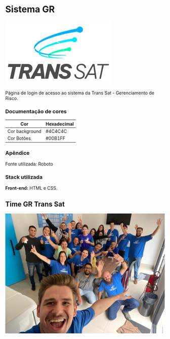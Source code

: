 
# Sistema GR

![Logo Gr Trans Sat](https://raw.githubusercontent.com/HugoHendrix/sistemagr/4cd6d221c6b6784064f7ef0a1c37d4938583730d/assets/imagens/logo-trans-sat-form.svg)

Página de login de acesso ao sistema da Trans Sat - Gerenciamento de Risco.

### Documentação de cores

| Cor               | Hexadecimal                                                |
| ----------------- | ---------------------------------------------------------------- |
| Cor background       | #4C4C4C |
| Cor Botões       | #00B1FF |


### Apêndice

Fonte utilizada: Roboto


### Stack utilizada

**Front-end:** HTML e CSS.



## Time GR Trans Sat
![Logo](https://github.com/HugoHendrix/sistemagr/blob/main/imagens/Time-Gr-Trans-Sat.png?raw=true)
